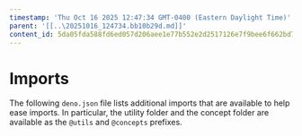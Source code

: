```yaml
---
timestamp: 'Thu Oct 16 2025 12:47:34 GMT-0400 (Eastern Daylight Time)'
parent: '[[..\20251016_124734.bb10b29d.md]]'
content_id: 5da05fda588fd6ed057d206aee1e77b552e2d2517126e7f9bee6f662bd7c0afe
---
```


# Imports

The following `deno.json` file lists additional imports that are available to help ease imports. In particular, the utility folder and the concept folder are available as the `@utils` and `@concepts` prefixes.
